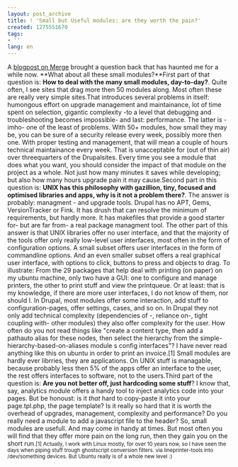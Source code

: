 ```yaml
---
layout: post_archive
title: ! 'Small but Useful modules: are they worth the pain?'
created: 1275551670
tags:
- ''
lang: en
---
```

A [blogpost on Merge](http://blog.merge.nl/2010/06/03/10-small-but-useful-drupal-modules-part-2/) brought a question back that has haunted me for a while now. **What about all these small modules?**First part of that question is: **How to deal with the many small modules, day-to-day?**. Quite often, I see sites that drag more then 50 modules along. Most often these are really very simple sites.That introduces several problems in itself: humongous effort on upgrade management and maintainance, lot of time spent on selection, gigantic complexity -to a level that debugging and troubleshooting becomes impossible- and last: performance. The latter is -imho- one of the least of problems. With 50+ modules, how small they may be, you can be sure of a security release every week, possibly more then one. With proper testing and management, that will mean a couple of hours technical maintainance every week. That is unacceptable for (out of thin air) over threequarters of the Drupalsites. Every time you see a module that does what you want, you should consider the impact of that module on the project as a whole. Not just how many minutes it saves while developing; but also how many hours upgrade pain it may cause.Second part in this question is: **UNIX has this philosophy with gazillion, tiny, focused and optimised libraries and apps, why is it not a problem there?**. The answer is probably: managment - and upgrade tools. Drupal has no APT, Gems, VersionTracker or Fink. It has drush that can resolve the minimum of requirements, but hardly more. It has makefiles that provide a good starter for- but are far from- a real package managment tool. The other part of this answer is that UNIX libraries offer no user interface, and that the majority of the tools offer only really low-level user interfaces, most often in the form of configuration options. A small subset offers user interfaces in the form of commandline options. And an even smaller subset offers a real graphical user interface, with options to click, buttons to press and objects to drag. To illustrate: From the 29 packages that help deal with printing (on paper) on my ubuntu machine, only two have a GUI: one to configure and manage printers, the other to print stuff and view the printqueue. Or at least: that is my knowledge, if there are more user interfaces, I do not know of them, nor should I. In Drupal, most modules offer some interaction, add stuff to configuration-pages, offer settings, cases, and so on. In Drupal they not only add technical complexity (dependencies of -, reliance on-, tight coupling with- other modules) they also offer complexity for the user. How often do you not read things like "create a content type, then add a pathauto alias for these nodes, then select the hierarchy from the simple-hierarchy-based-on-aliases module s config interfaces"? I have never read anything like this on ubuntu in order to print an invoice.[1] Small modules are hardly ever librries, they are applications. On UNIX stuff is managable, because probably less then 5% of the apps offer an interface to the user, the rest offers interfaces to software, not to the users.Third part of the question is: **Are you not better off, just hardcoding some stuff**? I know that, say, analytics module offers a handy tool to inject analytics code into your pages. But be honoust: is it _that_ hard to copy-paste it into your page.tpl.php, the page template? Is it really so hard that it is worth the overhead of upgrades, management, complexity and performance? Do you really need a module to add a javascript file to the header? So, small modules are usefull. And may come in handy at times. But most often you will find that they offer more pain on the long run, then they gain you on the short run.<small>[1] Actually, I work with Linux mostly, for over 10 years now, so I have seen the days when piping stuff trough ghostscript conversion filters. via lineprinter-tools into /dev/something devices. But Ubuntu really is of a whole new level :)</small>
